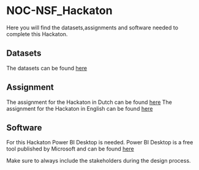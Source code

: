 # NOC-NSF_Hackaton

Here you will find the datasets,assignments and software needed to complete this Hackaton.

## Datasets
The datasets can be found [here](Datasets)

## Assignment
The assignment for the Hackaton in Dutch can be found [here](Assignment/NOC-NSF-Assignment-NL.md) 
The assignment for the Hackaton in English can be found [here](Assignment/NOC-NSF-Assignment-EN.md) 

## Software
For this Hackaton Power BI Desktop is needed. Power BI Desktop is a free tool published by Microsoft and can be found [here](https://powerbi.microsoft.com/en-gb/downloads/)

Make sure to always include the stakeholders during the design process.
